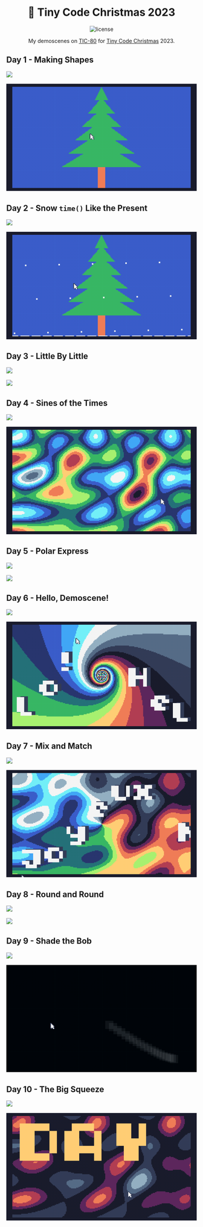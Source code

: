 <div align="center">

# 🎄 Tiny Code Christmas 2023

![license](https://img.shields.io/badge/license-MIT-green?logo=open-source-initiative&logoColor=white)

My demoscenes on [TIC-80](https://tic80.com/) for [Tiny Code Christmas](https://tcc.lovebyte.party/) 2023.

</div>

## Day 1 - Making Shapes

![](https://img.badgesize.io/florianvazelle/tiny-code-christmas-2023/main/day1_shapes.lua)

![](./gifs/day1_shapes.gif)

## Day 2 - Snow `time()` Like the Present

![](https://img.badgesize.io/florianvazelle/tiny-code-christmas-2023/main/day2_time.lua)

![](./gifs/day2_time.gif)


## Day 3 - Little By Little

![](https://img.badgesize.io/florianvazelle/tiny-code-christmas-2023/main/day3_pixel.lua)

![](./gifs/day3_pixel.gif)


## Day 4 - Sines of the Times

![](https://img.badgesize.io/florianvazelle/tiny-code-christmas-2023/main/day4_plasma.lua)

![](./gifs/day4_plasma.gif)


## Day 5 - Polar Express

![](https://img.badgesize.io/florianvazelle/tiny-code-christmas-2023/main/day5_tunnel.lua)

![](./gifs/day5_tunnel.gif)

## Day 6 - Hello, Demoscene!

![](https://img.badgesize.io/florianvazelle/tiny-code-christmas-2023/main/day6_demoscene.lua)

![](./gifs/day6_demoscene.gif)

## Day 7 - Mix and Match

![](https://img.badgesize.io/florianvazelle/tiny-code-christmas-2023/main/day7_mix.lua)

![](./gifs/day7_mix.gif)

## Day 8 - Round and Round

![](https://img.badgesize.io/florianvazelle/tiny-code-christmas-2023/main/day8_tentacle.lua)

![](./gifs/day8_tentacle.gif)

## Day 9 - Shade the Bob

![](https://img.badgesize.io/florianvazelle/tiny-code-christmas-2023/main/day9_shadebob.lua)

![](./gifs/day9_shadebob.gif)

## Day 10 - The Big Squeeze

![](https://img.badgesize.io/florianvazelle/tiny-code-christmas-2023/main/day10_squeeze.lua)

![](./gifs/day10_squeeze.gif)

